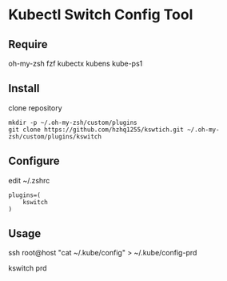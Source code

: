 # Kubectl Switch Config Tool


## Require
oh-my-zsh
fzf kubectx kubens kube-ps1

## Install



clone repository
```shell
mkdir -p ~/.oh-my-zsh/custom/plugins
git clone https://github.com/hzhq1255/kswtich.git ~/.oh-my-zsh/custom/plugins/kswitch 
```

## Configure

edit ~/.zshrc
```text
plugins=(
    kswitch
)

```


## Usage


ssh root@host "cat ~/.kube/config" > ~/.kube/config-prd


kswitch prd
